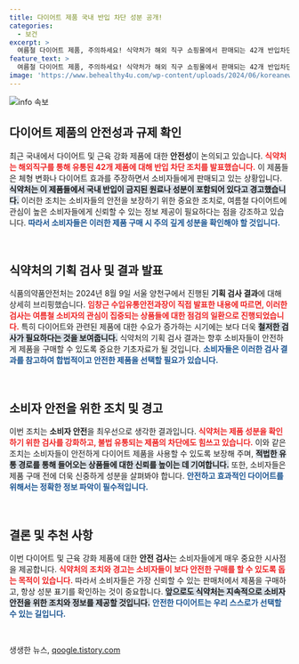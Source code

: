 ```yaml
---
title: 다이어트 제품 국내 반입 차단 성분 공개!
categories:
  - 보건
excerpt: >
  여름철 다이어트 제품, 주의하세요! 식약처가 해외 직구 쇼핑몰에서 판매되는 42개 반입차단 성분이 포함된 다이어트 및 근육강화 제품을 신고했습니다. 건강을 지키기 위한 필독 기사!
feature_text: >
  여름철 다이어트 제품, 주의하세요! 식약처가 해외 직구 쇼핑몰에서 판매되는 42개 반입차단 성분이 포함된 다이어트 및 근육강화 제품을 신고했습니다. 건강을 지키기 위한 필독 기사!
image: 'https://www.behealthy4u.com/wp-content/uploads/2024/06/koreanews.jpg'
---
```


<p><img src="https://www.behealthy4u.com/wp-content/uploads/2024/06/koreanews.jpg" alt="info 속보" /></p>

<h2 data-ke-size="size26">다이어트 제품의 안전성과 규제 확인</h2>

<p data-ke-size="size16">최근 국내에서 다이어트 및 근육 강화 제품에 대한 <b>안전성</b>이 논의되고 있습니다. <b><span style="color: #ee2323;">식약처는 해외직구를 통해 유통된 42개 제품에 대해 반입 차단 조치를 발표했습니다.</span></b> 이 제품들은 체형 변화나 다이어트 효과를 주장하면서 소비자들에게 판매되고 있는 상황입니다. <b><span style="background-color: #21538527;">식약처는 이 제품들에서 국내 반입이 금지된 원료나 성분이 포함되어 있다고 경고했습니다.</span></b> 이러한 조치는 소비자들의 안전을 보장하기 위한 중요한 조치로, 여름철 다이어트에 관심이 높은 소비자들에게 신뢰할 수 있는 정보 제공이 필요하다는 점을 강조하고 있습니다. <b><span style="color: #1a5490;">따라서 소비자들은 이러한 제품 구매 시 주의 깊게 성분을 확인해야 할 것입니다.</span></b></p>

<p data-ke-size="size16">&nbsp;</p>

<h2 data-ke-size="size26">식약처의 기획 검사 및 결과 발표</h2>

<p data-ke-size="size16">식품의약품안전처는 2024년 8월 9일 서울 양천구에서 진행된 <b>기획 검사 결과</b>에 대해 상세히 브리핑했습니다. <b><span style="color: #ee2323;">임창근 수입유통안전과장이 직접 발표한 내용에 따르면, 이러한 검사는 여름철 소비자의 관심이 집중되는 상품들에 대한 점검의 일환으로 진행되었습니다.</span></b> 특히 다이어트와 관련된 제품에 대한 수요가 증가하는 시기에는 보다 더욱 <b><span style="background-color: #21538527;">철저한 검사가 필요하다는 것을 보여줍니다.</span></b> 식약처의 기획 검사 결과는 향후 소비자들이 안전하게 제품을 구매할 수 있도록 중요한 기초자료가 될 것입니다. <b><span style="color: #1a5490;">소비자들은 이러한 검사 결과를 참고하여 합법적이고 안전한 제품을 선택할 필요가 있습니다.</span></b></p>

<p data-ke-size="size16">&nbsp;</p>

<h2 data-ke-size="size26">소비자 안전을 위한 조치 및 경고</h2>

<p data-ke-size="size16">이번 조치는 <b>소비자 안전</b>을 최우선으로 생각한 결과입니다. <b><span style="color: #ee2323;">식약처는 제품 성분을 확인하기 위한 검사를 강화하고, 불법 유통되는 제품의 차단에도 힘쓰고 있습니다.</span></b> 이와 같은 조치는 소비자들이 안전하게 다이어트 제품을 사용할 수 있도록 보장해 주며, <b><span style="background-color: #21538527;">적법한 유통 경로를 통해 들어오는 상품들에 대한 신뢰를 높이는 데 기여합니다.</span></b> 또한, 소비자들은 제품 구매 전에 더욱 신중하게 성분을 살펴봐야 합니다. <b><span style="color: #1a5490;">안전하고 효과적인 다이어트를 위해서는 정확한 정보 파악이 필수적입니다.</span></b></p>

<p data-ke-size="size16">&nbsp;</p>

<h2 data-ke-size="size26">결론 및 추천 사항</h2>

<p data-ke-size="size16">이번 다이어트 및 근육 강화 제품에 대한 <b>안전 검사</b>는 소비자들에게 매우 중요한 시사점을 제공합니다. <b><span style="color: #ee2323;">식약처의 조치와 경고는 소비자들이 보다 안전한 구매를 할 수 있도록 돕는 목적이 있습니다.</span></b> 따라서 소비자들은 가장 신뢰할 수 있는 판매처에서 제품을 구매하고, 항상 성분 표기를 확인하는 것이 중요합니다. <b><span style="background-color: #21538527;">앞으로도 식약처는 지속적으로 소비자 안전을 위한 조치와 정보를 제공할 것입니다.</span></b> <b><span style="color: #1a5490;">안전한 다이어트는 우리 스스로가 선택할 수 있는 길입니다.</span></b></p>

<p data-ke-size="size16">&nbsp;</p>
생생한 뉴스, <a href="https://qoogle.tistory.com" rel="dofollow">qoogle.tistory.com</a>


